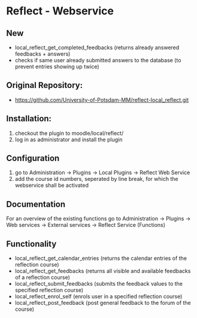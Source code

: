 # Reflect - Webservice

## New
* local_reflect_get_completed_feedbacks (returns already answered feedbacks + answers)
* checks if same user already submitted answers to the database (to prevent entries showing up twice)

## Original Repository:
* https://github.com/University-of-Potsdam-MM/reflect-local_reflect.git

## Installation:
1. checkout the plugin to moodle/local/reflect/
2. log in as  administrator and install the plugin

## Configuration

1. go to Administration -> Plugins -> Local Plugins -> Reflect Web Service
2. add the course id numbers, seperated by line break, for which the webservice shall be activated

## Documentation

For an overview of the existing functions go to Administration -> Plugins -> Web services -> External services -> Reflect Service (Functions)

## Functionality
* local_reflect_get_calendar_entries	(returns the calendar entries of the reflection course)
* local_reflect_get_feedbacks	(returns all visible and available feedbacks of a reflection course)
* local_reflect_submit_feedbacks	(submits the feedback values to the specified reflection course)
* local_reflect_enrol_self	(enrols user in a specified reflection course)
* local_reflect_post_feedback	(post general feedback to the forum of the course)
